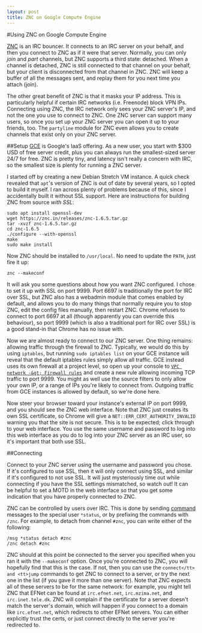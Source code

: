 ```yaml
---
layout: post
title: ZNC on Google Compute Engine
---
```


#Using ZNC on Google Compute Engine

[ZNC](https://wiki.znc.in") is an IRC bouncer. It connects to an IRC server on
your behalf, and then you connect to ZNC as if it were that server. Normally,
you can only _join_ and _part_ channels, but ZNC supports a third state:
detached. When a channel is detached, ZNC is still connected to that channel on
your behalf, but your client is disconnected from that channel in ZNC. ZNC will
keep a buffer of all the messages sent, and replay them for you next time you
attach (join).

The other great benefit of ZNC is that it masks your IP address. This is
particularly helpful if certain IRC networks (i.e. Freenode) block VPN IPs.
Connecting using ZNC, the IRC network only sees your ZNC server's IP, and not
the one you use to connect to ZNC. One ZNC server can support many users, so
once you set up your ZNC server you can open it up to your friends, too. The
`partyline` module for ZNC even allows you to create channels that exist only
on your ZNC server.

##Setup
[GCE](https://cloud.google.com/compute/) is Google's IaaS offering. As a new
user, you start with $300 USD of free server credit, plus you can always run
the smallest-sized server 24/7 for free. ZNC is pretty tiny, and latency isn't
really a concern with IRC, so the smallest size is plenty for running a ZNC
server.

I started off by creating a new Debian Stretch VM instance. A quick check
revealed that `apt`'s version of ZNC is out of date by several years, so I
opted to build it myself. I ran across plenty of problems because of this,
since I accidentally built it without SSL support. Here are instructions for
building ZNC from source *with SSL*:

	sudo apt install openssl-dev
	wget https://znc.in/releases/znc-1.6.5.tar.gz
	tar -xvzf znc-1.6.5.tar.gz
	cd znc-1.6.5
	./configure --with-openssl
	make
	sudo make install

Now ZNC should be installed to `/usr/local`. No need to update the `PATH`, just
fire it up:

	znc --makeconf

It will ask you some questions about how you want ZNC configured. I chose to
set it up with SSL on port 9999. Port 6697 is traditionally the port for IRC
over SSL, but ZNC also has a webadmin module that comes enabled by default, and
allows you to do many things that normally require you to stop ZNC, edit the
config files manually, then restart ZNC. Chrome refuses to connect to port 6697
at all (though apparently you can override this behaviour), so port 9999 (which
is also a traditional port for IRC over SSL) is a good stand-in that Chrome has
no issue with.

Now we are almost ready to connect to our ZNC server. One thing remains:
allowing traffic through the firewall to ZNC. Typically, we would do this by
using `iptables`, but running `sudo iptables list` on your GCE instance
will reveal that the default iptables rules simply allow all traffic.  GCE
instead uses its own firewall at a project level, so open up your console to
[`VPC network -&gt; Firewall
rules`](https://console.cloud.google.com/networking/firewalls) and create a new
rule allowing incoming TCP traffic to port 9999. You might as well use the
source filters to only allow your own IP, or a range of IPs you're likely to
connect from.  Outgoing traffic from GCE instances is allowed by default, so
we're done here.

Now steer your browser toward your instance's external IP on port 9999, and you
should see the ZNC web interface. Note that ZNC just creates its own SSL
certificate, so Chrome will give a `NET::ERR_CERT_AUTHORITY_INVALID` warning
you that the site is not secure. This is to be expected; click through to your
web interface. You use the same username and password to log into this web
interface as you do to log into your ZNC server as an IRC user, so it's
important that both use SSL.

##Connecting

Connect to your ZNC server using the username and password you chose. If it's
configured to use SSL, then it will only connect using SSL, and similar if it's
configured to not use SSL. It will just mysteriously time out while connecting
if you have the SSL settings mismatched, so watch out!  It can be helpful to
set a MOTD in the web interface so that you get some indication that you have
properly connected to ZNC.

ZNC can be controlled by users over IRC. This is done by sending
[command](https://wiki.znc.in/Using_commands) messages to the special user
`*status`, or by prefixing the commands with `/znc`. For example, to detach
from channel `#znc`, you can write either of the following:

	/msg *status detach #znc
	/znc detach #znc

ZNC should at this point be connected to the server you specified when you ran
it with the `--makeconf` option. Once you're connected to ZNC, you will
hopefully find that this is the case. If not, then you can use the
`connect</tt> and <tt>jump` commands to get ZNC to connect to a server, or try
the next one in the list (if you gave it more than one server). Note that ZNC
expects all of these servers to be for the same network: for example, you might
tell ZNC that EFNet can be found at `irc.efnet.net`, `irc.mzima.net`, and
`irc.inet.tele.dk`. ZNC will complain if the certificate for a server doesn't
match the server's domain, which will happen if you connect to a domain like
`irc.efnet.net`, which redirects to other EFNet servers. You can either
explicitly trust the certs, or just connect directly to the server you're
redirected to.

